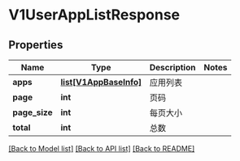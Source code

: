 # V1UserAppListResponse

## Properties
Name | Type | Description | Notes
------------ | ------------- | ------------- | -------------
**apps** | [**list[V1AppBaseInfo]**](V1AppBaseInfo.md) | 应用列表 | 
**page** | **int** | 页码 | 
**page_size** | **int** | 每页大小 | 
**total** | **int** | 总数 | 

[[Back to Model list]](../README.md#documentation-for-models) [[Back to API list]](../README.md#documentation-for-api-endpoints) [[Back to README]](../README.md)



